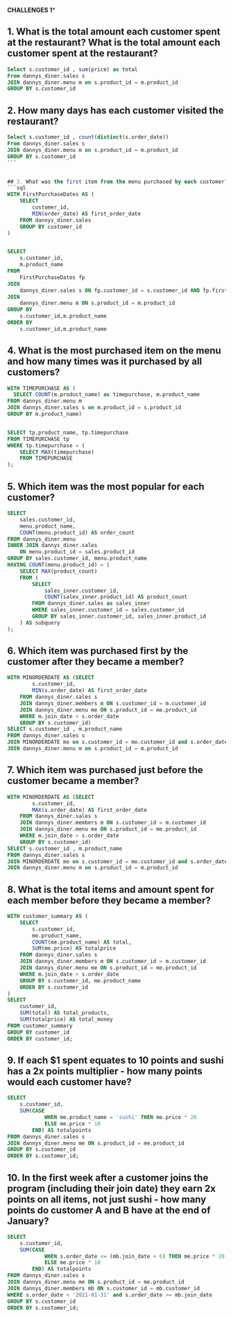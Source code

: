 ****CHALLENGES 1*****

## 1. What is the total amount each customer spent at the restaurant? What is the total amount each customer spent at the restaurant?
```sql 
Select s.customer_id , sum(price) as total
From dannys_diner.sales s
JOIN dannys_diner.menu m on s.product_id = m.product_id
GROUP BY s.customer_id
```


## 2. How many days has each customer visited the restaurant?
```sql
Select s.customer_id , count(distinct(s.order_date))
From dannys_diner.sales s
JOIN dannys_diner.menu m on s.product_id = m.product_id
GROUP BY s.customer_id
​```


## 3. What was the first item from the menu purchased by each customer?
```sql
WITH FirstPurchaseDates AS (
    SELECT 
        customer_id, 
        MIN(order_date) AS first_order_date
    FROM dannys_diner.sales
    GROUP BY customer_id
)


SELECT 
    s.customer_id,
    m.product_name
FROM 
    FirstPurchaseDates fp
JOIN 
    dannys_diner.sales s ON fp.customer_id = s.customer_id AND fp.first_order_date = s.order_date
JOIN 
    dannys_diner.menu m ON s.product_id = m.product_id
GROUP BY 
    s.customer_id,m.product_name
ORDER BY 
    s.customer_id,m.product_name
```

## 4. What is the most purchased item on the menu and how many times was it purchased by all customers?
```sql
WITH TIMEPURCHASE AS (
  SELECT COUNT(m.product_name) as timepurchase, m.product_name
FROM dannys_diner.menu m
JOIN dannys_diner.sales s on m.product_id = s.product_id
GROUP BY m.product_name)


SELECT tp.product_name, tp.timepurchase
FROM TIMEPURCHASE tp
WHERE tp.timepurchase = (
    SELECT MAX(timepurchase)
    FROM TIMEPURCHASE
);
```

## 5. Which item was the most popular for each customer?
```sql
SELECT 
    sales.customer_id,
    menu.product_name,
    COUNT(menu.product_id) AS order_count
FROM dannys_diner.menu
INNER JOIN dannys_diner.sales
    ON menu.product_id = sales.product_id
GROUP BY sales.customer_id, menu.product_name
HAVING COUNT(menu.product_id) = (
    SELECT MAX(product_count)
    FROM (
        SELECT 
            sales_inner.customer_id, 
            COUNT(sales_inner.product_id) AS product_count
        FROM dannys_diner.sales as sales_inner
        WHERE sales_inner.customer_id = sales.customer_id
        GROUP BY sales_inner.customer_id, sales_inner.product_id
    ) AS subquery
);
```

## 6. Which item was purchased first by the customer after they became a member?
```sql
WITH MINORDERDATE AS (SELECT 
        s.customer_id,
        MIN(s.order_date) AS first_order_date
    FROM dannys_diner.sales s
    JOIN dannys_diner.members m ON s.customer_id = m.customer_id
    JOIN dannys_diner.menu me ON s.product_id = me.product_id
    WHERE m.join_date < s.order_date
    GROUP BY s.customer_id)
SELECT s.customer_id , m.product_name
FROM dannys_diner.sales s
JOIN MINORDERDATE mo on s.customer_id = mo.customer_id and s.order_date = mo.first_order_date
JOIN dannys_diner.menu m on s.product_id = m.product_id
```
## 7. Which item was purchased just before the customer became a member?
```sql
WITH MINORDERDATE AS (SELECT 
        s.customer_id,
        MAX(s.order_date) AS first_order_date
    FROM dannys_diner.sales s
    JOIN dannys_diner.members m ON s.customer_id = m.customer_id
    JOIN dannys_diner.menu me ON s.product_id = me.product_id
    WHERE m.join_date > s.order_date
    GROUP BY s.customer_id)
SELECT s.customer_id , m.product_name
FROM dannys_diner.sales s
JOIN MINORDERDATE mo on s.customer_id = mo.customer_id and s.order_date = mo.first_order_date
JOIN dannys_diner.menu m on s.product_id = m.product_id
```
## 8. What is the total items and amount spent for each member before they became a member?
```sql
WITH customer_summary AS (
    SELECT 
        s.customer_id, 
        me.product_name,
        COUNT(me.product_name) AS total,
        SUM(me.price) AS totalprice
    FROM dannys_diner.sales s
    JOIN dannys_diner.members m ON s.customer_id = m.customer_id
    JOIN dannys_diner.menu me ON s.product_id = me.product_id
    WHERE m.join_date > s.order_date
    GROUP BY s.customer_id, me.product_name
    ORDER BY s.customer_id
)
SELECT
    customer_id,
    SUM(total) AS total_products,
    SUM(totalprice) AS total_money
FROM customer_summary
GROUP BY customer_id
ORDER BY customer_id;
```
## 9. If each $1 spent equates to 10 points and sushi has a 2x points multiplier - how many points would each customer have?
```sql
SELECT
    s.customer_id,
    SUM(CASE
            WHEN me.product_name = 'sushi' THEN me.price * 20
            ELSE me.price * 10
        END) AS totalpoints
FROM dannys_diner.sales s
JOIN dannys_diner.menu me ON s.product_id = me.product_id
GROUP BY s.customer_id
ORDER BY s.customer_id;
```
## 10. In the first week after a customer joins the program (including their join date) they earn 2x points on all items, not just sushi - how many points do customer A and B have at the end of January?
```sql
SELECT
    s.customer_id,
    SUM(CASE
            WHEN s.order_date <= (mb.join_date + 6) THEN me.price * 20
            ELSE me.price * 10
        END) AS totalpoints
FROM dannys_diner.sales s
JOIN dannys_diner.menu me ON s.product_id = me.product_id
JOIN dannys_diner.members mb ON s.customer_id = mb.customer_id
WHERE s.order_date < '2021-01-31' and s.order_date >= mb.join_date
GROUP BY s.customer_id
ORDER BY s.customer_id;
```
